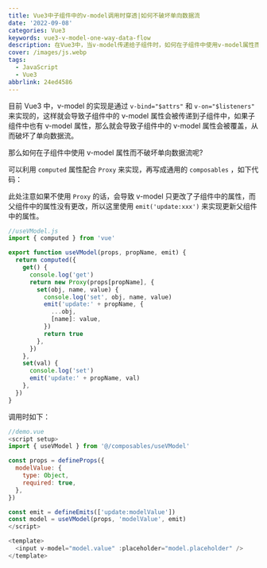 ```yaml
---
title: Vue3中子组件中的v-model调用时穿透|如何不破坏单向数据流
date: '2022-09-08'
categories: Vue3
keywords: vue3-v-model-one-way-data-flow
description: 在Vue3中，当v-model传递给子组件时，如何在子组件中使用v-model属性而不破坏单向数据流？
cover: /images/js.webp
tags:
  - JavaScript
  - Vue3
abbrlink: 24ed4586
---
```


目前 Vue3 中，v-model 的实现是通过 `v-bind="$attrs"` 和 `v-on="$listeners"` 来实现的，这样就会导致子组件中的 v-model 属性会被传递到子组件中，如果子组件中也有 v-model 属性，那么就会导致子组件中的 v-model 属性会被覆盖，从而破坏了单向数据流。

那么如何在子组件中使用 v-model 属性而不破坏单向数据流呢?

可以利用 `computed` 属性配合 `Proxy` 来实现，再写成通用的 `composables` ，如下代码：

此处注意如果不使用 `Proxy` 的话，会导致 v-model 只更改了子组件中的属性，而父组件中的属性没有更改，所以这里使用 `emit('update:xxx')` 来实现更新父组件中的属性。

```js
//useVModel.js
import { computed } from 'vue'

export function useVModel(props, propName, emit) {
  return computed({
    get() {
      console.log('get')
      return new Proxy(props[propName], {
        set(obj, name, value) {
          console.log('set', obj, name, value)
          emit('update:' + propName, {
            ...obj,
            [name]: value,
          })
          return true
        },
      })
    },
    set(val) {
      console.log('set')
      emit('update:' + propName, val)
    },
  })
}
```

调用时如下：

```js
//demo.vue
<script setup>
import { useVModel } from '@/composables/useVModel'

const props = defineProps({
  modelValue: {
    type: Object,
    required: true,
  },
})

const emit = defineEmits(['update:modelValue'])
const model = useVModel(props, 'modelValue', emit)
</script>

<template>
  <input v-model="model.value" :placeholder="model.placeholder" />
</template>
```
